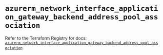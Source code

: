# `azurerm_network_interface_application_gateway_backend_address_pool_association`

Refer to the Terraform Registry for docs: [`azurerm_network_interface_application_gateway_backend_address_pool_association`](https://registry.terraform.io/providers/hashicorp/azurerm/4.19.0/docs/resources/network_interface_application_gateway_backend_address_pool_association).
